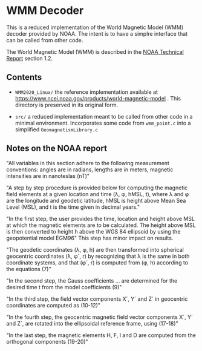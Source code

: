 # WMM Decoder

This is a reduced implementation of the World Magnetic Model (WMM) decoder provided by NOAA. The intent is to have a simplre interface that can be called from other code.

The World Magnetic Model (WMM) is described in the [NOAA Technical Report](https://repository.library.noaa.gov/view/noaa/24390) section 1.2.

## Contents

- `WMM2020_Linux/` the reference implementation available at https://www.ncei.noaa.gov/products/world-magnetic-model . This directory is preserved in its original form.

- `src/` a reduced implementation meant to be called from other code in a minimal environment. Incorporates some code from `wmm_point.c` into a simplified `GeomagnetismLibrary.c`

## Notes on the NOAA report

"All variables in this section adhere to the following measurement conventions: angles are in radians, lengths are in meters, magnetic intensities are in nanoteslas (nT)"

"A step by step procedure is provided below for computing the magnetic field elements at a given location and time (λ, φ, hMSL, t), where λ and φ are the longitude and geodetic latitude, hMSL is height above Mean Sea Level (MSL), and t is the time given in decimal years."

"In the first step, the user provides the time, location and height above MSL at which the magnetic elements are to be calculated. The height above MSL is then converted to height h above the WGS 84 ellipsoid by using the geopotential model EGM96" This step has minor impact on results.

"The geodetic coordinates (λ, φ, h) are then transformed into spherical geocentric coordinates (λ, φ´, r) by recognizing that λ is the same in both coordinate systems, and that (φ´, r) is computed from (φ, h) according to the equations (7)"

"In the second step, the Gauss coefficients ... are determined for the desired time t from the model coefficients (9)"

"In the third step, the field vector components X´, Y´ and Z´ in geocentric coordinates are computed
as (10-12)"

"In the fourth step, the geocentric magnetic field vector components X´, Y´ and Z´, are rotated into the ellipsoidal reference frame, using (17-18)"

"In the last step, the magnetic elements H, F, I and D are computed from the orthogonal components (19-20)"